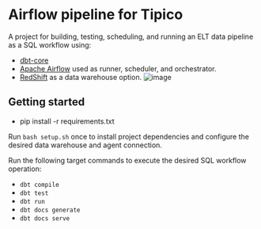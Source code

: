 # Airflow pipeline for Tipico

A project for building, testing, scheduling, and running an ELT data
pipeline as a SQL workflow using:

- [dbt-core](https://github.com/dbt-labs/dbt-core)
- [Apache Airflow](https://airflow.apache.org/docs/) used as runner, scheduler, and orchestrator.
- [RedShift](https://docs.aws.amazon.com/redshift/) as a data warehouse option.
 ![image](https://github.com/sumanththota/demo-dbt/assets/30614314/b7a16ac1-ff59-40f7-9bd1-c297b31fea56)


## Getting started
- pip install -r requirements.txt

Run `bash setup.sh` once to install project dependencies and configure the desired data warehouse and agent connection.

Run the following target commands to execute the desired SQL workflow operation:
- `dbt compile`
- `dbt test`
- `dbt run`
- `dbt docs generate`
- `dbt docs serve`

